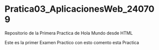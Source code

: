 # Pratica03_AplicacionesWeb_240709
Repositorio de la Primera Practica de Hola Mundo desde HTML

Este es la primer Examen Practico 
con esto comento esta Practica